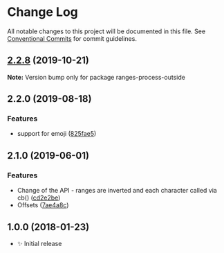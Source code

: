 # Change Log

All notable changes to this project will be documented in this file.
See [Conventional Commits](https://conventionalcommits.org) for commit guidelines.

## [2.2.8](https://gitlab.com/codsen/codsen/compare/ranges-process-outside@2.2.7...ranges-process-outside@2.2.8) (2019-10-21)

**Note:** Version bump only for package ranges-process-outside





## 2.2.0 (2019-08-18)

### Features

- support for emoji ([825fae5](https://gitlab.com/codsen/codsen/commit/825fae5))

## 2.1.0 (2019-06-01)

### Features

- Change of the API - ranges are inverted and each character called via cb() ([cd2e2be](https://gitlab.com/codsen/codsen/commit/cd2e2be))
- Offsets ([7ae4a8c](https://gitlab.com/codsen/codsen/commit/7ae4a8c))

## 1.0.0 (2018-01-23)

- ✨ Initial release

